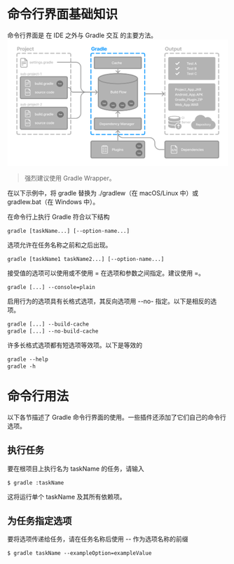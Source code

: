 # 命令行界面基础知识
命令行界面是 在 IDE 之外与 Gradle 交互 的主要方法。
![](./gradle-basic-2.png)

> 强烈建议使用 Gradle Wrapper。

在以下示例中，将 gradle 替换为 ./gradlew（在 macOS/Linux 中）或 gradlew.bat（在 Windows 中）。

在命令行上执行 Gradle 符合以下结构
```
gradle [taskName...] [--option-name...]
```

选项允许在任务名称之前和之后出现。

```
gradle [taskName1 taskName2...] [--option-name...]
```

接受值的选项可以使用或不使用 = 在选项和参数之间指定。建议使用 =。

```
gradle [...] --console=plain
```

启用行为的选项具有长格式选项，其反向选项用 --no- 指定。以下是相反的选项。

```
gradle [...] --build-cache
gradle [...] --no-build-cache
```

许多长格式选项都有短选项等效项。以下是等效的
```
gradle --help
gradle -h
```


# 命令行用法

以下各节描述了 Gradle 命令行界面的使用。一些插件还添加了它们自己的命令行选项。

## 执行任务

要在根项目上执行名为 taskName 的任务，请输入
```
$ gradle :taskName
```

这将运行单个 taskName 及其所有依赖项。

## 为任务指定选项

要将选项传递给任务，请在任务名称后使用 -- 作为选项名称的前缀
```
$ gradle taskName --exampleOption=exampleValue
```